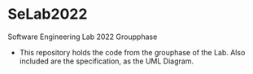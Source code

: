 # SeLab2022
Software Engineering Lab 2022 Groupphase
- This repository holds the code from the grouphase of the Lab. Also included are the specification, as the UML Diagram.

